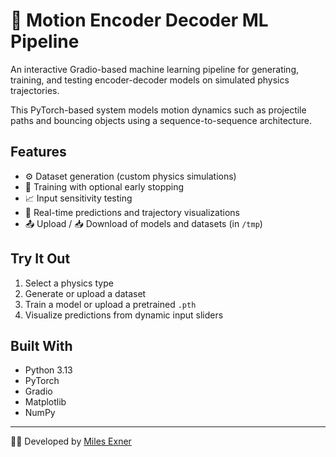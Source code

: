 # 🧠 Motion Encoder Decoder ML Pipeline

An interactive Gradio-based machine learning pipeline for generating, training, and testing encoder-decoder models on simulated physics trajectories.

This PyTorch-based system models motion dynamics such as projectile paths and bouncing objects using a sequence-to-sequence architecture.

## Features

- ⚙️ Dataset generation (custom physics simulations)
- 🧪 Training with optional early stopping
- 📈 Input sensitivity testing
- 🔮 Real-time predictions and trajectory visualizations
- 📤 Upload / 📥 Download of models and datasets (in `/tmp`)

## Try It Out

1. Select a physics type
2. Generate or upload a dataset
3. Train a model or upload a pretrained `.pth`
4. Visualize predictions from dynamic input sliders

## Built With

- Python 3.13
- PyTorch
- Gradio
- Matplotlib
- NumPy

---

👨‍💻 Developed by [Miles Exner](https://www.linkedin.com/in/milesexner/)
